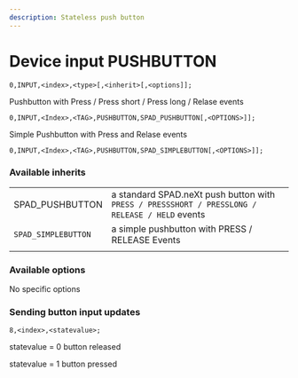 ```yaml
---
description: Stateless push button
---
```


# Device input PUSHBUTTON

`0,INPUT,<index>,<type>[,<inherit>[,<options]];`

Pushbutton with Press / Press short / Press long / Relase events

`0,INPUT,<Index>,<TAG>,PUSHBUTTON,SPAD_PUSHBUTTON[,<OPTIONS>]];`

Simple Pushbutton with Press and  Relase events

`0,INPUT,<Index>,<TAG>,PUSHBUTTON,SPAD_SIMPLEBUTTON[,<OPTIONS>]];`

### Available inherits

|                     |                                                                                                |   |
| ------------------- | ---------------------------------------------------------------------------------------------- | - |
| SPAD\_PUSHBUTTON    | a standard SPAD.neXt push button with `PRESS / PRESSSHORT / PRESSLONG / RELEASE / HELD` events |   |
| `SPAD_SIMPLEBUTTON` | a simple pushbutton with PRESS / RELEASE Events                                                |   |
|                     |                                                                                                |   |

### Available options

No specific options

### Sending button input updates

`8,<index>,<statevalue>;`

statevalue = 0 button released

statevalue = 1 button pressed
